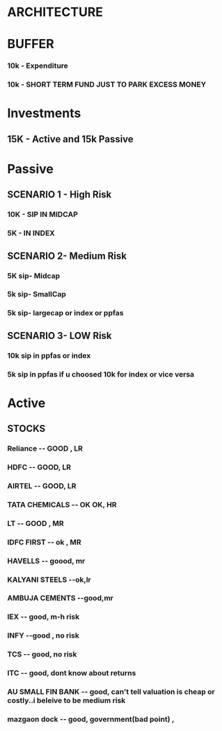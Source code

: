 # ARCHITECTURE

# BUFFER
### 10k - Expenditure
### 10k - SHORT TERM FUND JUST TO PARK EXCESS MONEY

# Investments
## 15K - Active and 15k Passive

# Passive
## SCENARIO 1 - High Risk
### 10K - SIP IN MIDCAP
### 5K -  IN INDEX

## SCENARIO 2- Medium Risk
### 5K sip- Midcap
### 5k sip- SmallCap
### 5k sip- largecap or index or ppfas

## SCENARIO 3- LOW Risk
### 10k sip in ppfas or index 
### 5k sip in ppfas if u choosed 10k for index or vice versa

# Active
## STOCKS
### Reliance  -- GOOD , LR
### HDFC      -- GOOD, LR
### AIRTEL    -- GOOD, LR  
### TATA CHEMICALS  -- OK OK, HR 
### LT        -- GOOD , MR
### IDFC FIRST  -- ok , MR
### HAVELLS     -- goood, mr
### KALYANI STEELS --ok,lr
### AMBUJA CEMENTS --good,mr
### IEX             -- good, m-h risk
### INFY            --good , no risk
### TCS             -- good, no risk
### ITC              -- good, dont know about returns
### AU SMALL FIN BANK -- good, can't tell valuation is cheap or costly..i beleive to be medium risk
### mazgaon dock      -- good, government(bad point) ,
